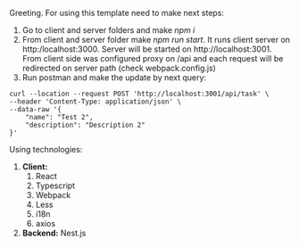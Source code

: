 Greeting. For using this template need to make next steps:
1. Go to client and server folders and make *npm i*
2. From client and server folder make *npm run start*. It runs client server on http:/localhost:3000. Server will be started on http://localhost:3001. From client side was configured proxy on /api and each request will be redirected on server path (check webpack.config.js)
3. Run postman and make the update by next query:
```
curl --location --request POST 'http://localhost:3001/api/task' \
--header 'Content-Type: application/json' \
--data-raw '{
    "name": "Test 2",
    "description": "Description 2"
}'
```

Using technologies:
1. **Client:** 
   1. React
   2. Typescript
   3. Webpack
   4. Less
   5. i18n
   6. axios
2. **Backend:** Nest.js